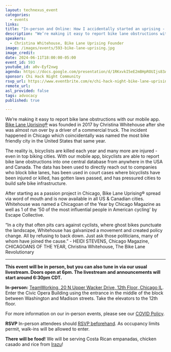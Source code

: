 ```yaml
---
layout: technexus_event
categories:
  - events
links: 
title: "In-person and Online: How I accidentally started an uprising - Bike Lane Uprising"
description: "We’re making it easy to report bike lane obstructions with our mobile app. Bike Lane Uprising®️ was founded in 2017 by Christina Whitehouse after she was almost run over by a driver of a commercial truck. The incident happened in Chicago which coincidentally was named the most bike friendly city in the United States that same year. After starting as a passion project in Chicago, Bike Lane Uprising®  spread via word of mouth and is now available in all US & Canadian cities. Whitehouse was named a Chicagoan of the Year by Chicago Magazine as well as 1 of the '50 of the most influential people in American cycling' by Escape Collective."
speakers:
  - Christina Whitehouse, Bike Lane Uprising Founder
image: /images/events/593-bike-lane-uprising.jpg
image_credit: 
date: 2024-06-11T18:00:00-05:00
event_id: 593
youtube_id: a0v-Eyf2xwg
agenda: https://docs.google.com/presentation/d/1RKxvkI5eE2mBHpROUIjs83Aeh9-DnUATEUSDPDuCADc/edit#slide=id.g121c7120608_0_0
sponsor: Chi Hack Night Community
rsvp_url: https://www.eventbrite.com/e/chi-hack-night-bike-lane-uprising-tickets-911479899917
remote_url: 
asl_provided: false
tags: advocacy
published: true

---
```


We’re making it easy to report bike lane obstructions with our mobile app. [Bike Lane Uprising®️](https://www.bikelaneuprising.com/) was founded in 2017 by Christina Whitehouse after she was almost run over by a driver of a commercial truck. The incident happened in Chicago which coincidentally was named the most bike friendly city in the United States that same year.

The reality is, bicyclists are killed each year and many more are injured - even in top biking cities. With our mobile app, bicyclists are able to report bike lane obstructions into one central database from anywhere in the USA and Canada. The data has been used to directly reach out to companies who block bike lanes, has been used in court cases where bicyclists have been injured or killed, has gotten laws passed, and has pressured cities to build safe bike infrastructure.

After starting as a passion project in Chicago, Bike Lane Uprising®  spread via word of mouth and is now available in all US & Canadian cities. Whitehouse was named a Chicagoan of the Year by Chicago Magazine as well as 1 of the '50 of the most influential people in American cycling' by Escape Collective.

“In a city that often pits cars against cyclists, where ghost bikes punctuate the landscape, Whitehouse has galvanized a movement and created policy change. All by refusing to back down. Just ask those politicians, many of whom have joined the cause.” - HEIDI STEVENS, Chicago Magazine, CHICAGOANS OF THE YEAR, Christina Whitehouse, The Bike Lane Revolutionary

---

**This event will be in person, but you can also tune in via our usual livestream. Doors open at 6pm. The livestream and announcements will start around 6:30pm CDT.**

**In-person:** <a href='https://www.google.com/maps/place/TechNexus+Venture+Collaborative/@41.8835673,-87.6394085,17z/data=!3m1!4b1!4m5!3m4!1s0x880e2d5be57f04c5:0xa87e47e177660090!8m2!3d41.8835673!4d-87.6372198'>TeamWorking, 20 N Upper Wacker Drive, 12th Floor, Chicago IL</a>. Enter the Civic Opera Building using the entrance in the middle of the block between Washington and Madison streets. Take the elevators to the 12th floor.

For more information on our in-person events, please see our [COVID Policy](/blog/2022/09/09/our-covid-19-policy.html). 

**RSVP** In-person attendees should [RSVP beforehand]({{page.rsvp_url}}). As occupancy limits permit, walk-ins will be allowed to enter.

**There will be food!** We will be serving Costa Rican empanadas, chicken casado and rice from [Irazu](https://www.irazuchicago.com/)!
